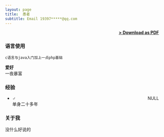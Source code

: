 ```yaml
---
layout: page
title:  愚者
subtitle: Email 19397*****@qq.com 
---
```


<span style="float: right; "><a href="{{ '/assets/resume.pdf' | prepend: site.baseurl }}"><strong>> Download as PDF</strong></a> </span>
<br>

### 语言使用
``` c语言与java入门加上一点php基础 ```  

**爱好**  
一夜暴富

### 经验

- **♂** <span style="float: right; ">NULL</span>  
单身二十多年

### 关于我
      
 没什么好说的


